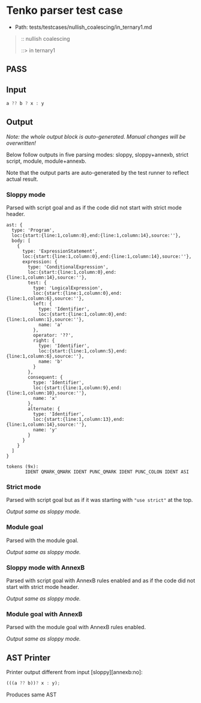 # Tenko parser test case

- Path: tests/testcases/nullish_coalescing/in_ternary1.md

> :: nullish coalescing
>
> ::> in ternary1
## PASS

## Input

`````js
a ?? b ? x : y
`````

## Output

_Note: the whole output block is auto-generated. Manual changes will be overwritten!_

Below follow outputs in five parsing modes: sloppy, sloppy+annexb, strict script, module, module+annexb.

Note that the output parts are auto-generated by the test runner to reflect actual result.

### Sloppy mode

Parsed with script goal and as if the code did not start with strict mode header.

`````
ast: {
  type: 'Program',
  loc:{start:{line:1,column:0},end:{line:1,column:14},source:''},
  body: [
    {
      type: 'ExpressionStatement',
      loc:{start:{line:1,column:0},end:{line:1,column:14},source:''},
      expression: {
        type: 'ConditionalExpression',
        loc:{start:{line:1,column:0},end:{line:1,column:14},source:''},
        test: {
          type: 'LogicalExpression',
          loc:{start:{line:1,column:0},end:{line:1,column:6},source:''},
          left: {
            type: 'Identifier',
            loc:{start:{line:1,column:0},end:{line:1,column:1},source:''},
            name: 'a'
          },
          operator: '??',
          right: {
            type: 'Identifier',
            loc:{start:{line:1,column:5},end:{line:1,column:6},source:''},
            name: 'b'
          }
        },
        consequent: {
          type: 'Identifier',
          loc:{start:{line:1,column:9},end:{line:1,column:10},source:''},
          name: 'x'
        },
        alternate: {
          type: 'Identifier',
          loc:{start:{line:1,column:13},end:{line:1,column:14},source:''},
          name: 'y'
        }
      }
    }
  ]
}

tokens (9x):
       IDENT QMARK_QMARK IDENT PUNC_QMARK IDENT PUNC_COLON IDENT ASI
`````

### Strict mode

Parsed with script goal but as if it was starting with `"use strict"` at the top.

_Output same as sloppy mode._

### Module goal

Parsed with the module goal.

_Output same as sloppy mode._

### Sloppy mode with AnnexB

Parsed with script goal with AnnexB rules enabled and as if the code did not start with strict mode header.

_Output same as sloppy mode._

### Module goal with AnnexB

Parsed with the module goal with AnnexB rules enabled.

_Output same as sloppy mode._

## AST Printer

Printer output different from input [sloppy][annexb:no]:

````js
(((a ?? b))? x : y);
````

Produces same AST
